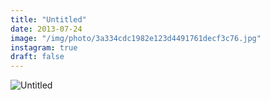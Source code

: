 ```yaml
---
title: "Untitled"
date: 2013-07-24
image: "/img/photo/3a334cdc1982e123d4491761decf3c76.jpg"
instagram: true
draft: false
---
```


![Untitled](/img/photo/3a334cdc1982e123d4491761decf3c76.jpg)
